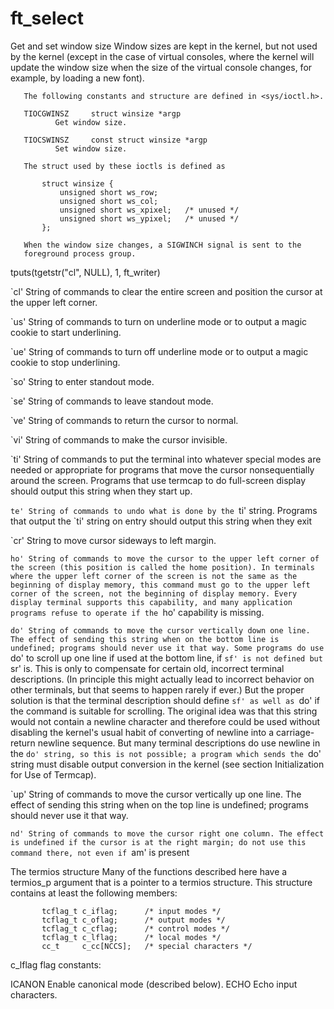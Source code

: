 # ft_select

 Get and set window size
       Window sizes are kept in the kernel, but not used by the kernel
       (except in the case of virtual consoles, where the kernel will update
       the window size when the size of the virtual console changes, for
       example, by loading a new font).

       The following constants and structure are defined in <sys/ioctl.h>.

       TIOCGWINSZ     struct winsize *argp
              Get window size.

       TIOCSWINSZ     const struct winsize *argp
              Set window size.

       The struct used by these ioctls is defined as

           struct winsize {
               unsigned short ws_row;
               unsigned short ws_col;
               unsigned short ws_xpixel;   /* unused */
               unsigned short ws_ypixel;   /* unused */
           };

       When the window size changes, a SIGWINCH signal is sent to the
       foreground process group.


tputs(tgetstr("cl", NULL), 1, ft_writer)

`cl'
String of commands to clear the entire screen and position the cursor at the upper left corner.

`us'
String of commands to turn on underline mode or to output a magic cookie to start underlining.

`ue'
String of commands to turn off underline mode or to output a magic cookie to stop underlining.

`so'
String to enter standout mode.

`se'
String of commands to leave standout mode.

`ve'
String of commands to return the cursor to normal.

`vi'
String of commands to make the cursor invisible.

`ti'
String of commands to put the terminal into whatever special modes are needed or appropriate for programs that move the cursor nonsequentially around the screen. Programs that use termcap to do full-screen display should output this string when they start up.

`te'
String of commands to undo what is done by the `ti' string. Programs that output the `ti' string on entry should output this string when they exit

`cr'
String to move cursor sideways to left margin.

`ho'
String of commands to move the cursor to the upper left corner of the screen (this position is called the home position). In terminals where the upper left corner of the screen is not the same as the beginning of display memory, this command must go to the upper left corner of the screen, not the beginning of display memory. Every display terminal supports this capability, and many application programs refuse to operate if the `ho' capability is missing.

`do'
String of commands to move the cursor vertically down one line. The effect of sending this string when on the bottom line is undefined; programs should never use it that way. Some programs do use `do' to scroll up one line if used at the bottom line, if `sf' is not defined but `sr' is. This is only to compensate for certain old, incorrect terminal descriptions. (In principle this might actually lead to incorrect behavior on other terminals, but that seems to happen rarely if ever.) But the proper solution is that the terminal description should define `sf' as well as `do' if the command is suitable for scrolling. The original idea was that this string would not contain a newline character and therefore could be used without disabling the kernel's usual habit of converting of newline into a carriage-return newline sequence. But many terminal descriptions do use newline in the `do' string, so this is not possible; a program which sends the `do' string must disable output conversion in the kernel (see section Initialization for Use of Termcap).

`up'
String of commands to move the cursor vertically up one line. The effect of sending this string when on the top line is undefined; programs should never use it that way.

`nd'
String of commands to move the cursor right one column. The effect is undefined if the cursor is at the right margin; do not use this command there, not even if `am' is present




 The termios structure
       Many of the functions described here have a termios_p argument that
       is a pointer to a termios structure.  This structure contains at
       least the following members:

           tcflag_t c_iflag;      /* input modes */
           tcflag_t c_oflag;      /* output modes */
           tcflag_t c_cflag;      /* control modes */
           tcflag_t c_lflag;      /* local modes */
           cc_t     c_cc[NCCS];   /* special characters */
           
 c_lflag flag constants:
 
  ICANON Enable canonical mode (described below).
  ECHO   Echo input characters.
